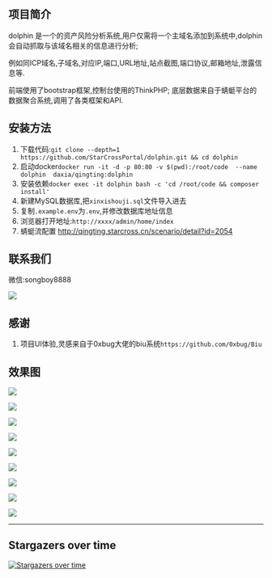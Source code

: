 ## 项目简介
dolphin 是一个的资产风险分析系统,用户仅需将一个主域名添加到系统中,dolphin会自动抓取与该域名相关的信息进行分析;

例如同ICP域名,子域名,对应IP,端口,URL地址,站点截图,端口协议,邮箱地址,泄露信息等.

前端使用了bootstrap框架,控制台使用的ThinkPHP; 底层数据来自于蜻蜓平台的数据聚合系统,调用了各类框架和API. 


## 安装方法
1. 下载代码:`git clone --depth=1 https://github.com/StarCrossPortal/dolphin.git && cd dolphin`
2. 启动docker`docker run -it -d -p 80:80 -v $(pwd):/root/code  --name dolphin  daxia/qingting:dolphin`
3. 安装依赖`docker exec -it dolphin bash -c 'cd /root/code && composer install'`
4. 新建MySQL数据库,把`xinxishouji.sql`文件导入进去
5. 复制`.example.env`为`.env`,并修改数据库地址信息
6. 浏览器打开地址:`http://xxxx/admin/home/index`
7. 蜻蜓流配置 http://qingting.starcross.cn/scenario/detail?id=2054

## 联系我们

微信:songboy8888

![](https://oss.songboy.site/blog/%E6%96%B0%E5%BB%BA%E9%A1%B9%E7%9B%AE%20(2).png)

## 感谢
1. 项目UI体验,灵感来自于0xbug大佬的biu系统`https://github.com/0xbug/Biu`


## 效果图

![](http://oss.songboy.site/blog/20230307120424.png)

![](http://oss.songboy.site/blog/20230307120714.png)

![](http://oss.songboy.site/blog/20230307120735.png)

![](http://oss.songboy.site/blog/20230307121407.png)

![](http://oss.songboy.site/blog/20230307120802.png)

![](http://oss.songboy.site/blog/20230307120821.png)

![](http://oss.songboy.site/blog/20230307120831.png)

![](http://oss.songboy.site/blog/20230307120841.png)

![](http://oss.songboy.site/blog/20230307121110.png)


----


## Stargazers over time

[![Stargazers over time](https://starchart.cc/StarCrossPortal/dolphin.svg)](https://starchart.cc/StarCrossPortal/dolphin)
